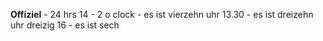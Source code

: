 **Offiziel** - 24 hrs
14 - 2 o clock - es ist vierzehn uhr
13.30 - es ist dreizehn uhr dreizig
16 - es ist sech